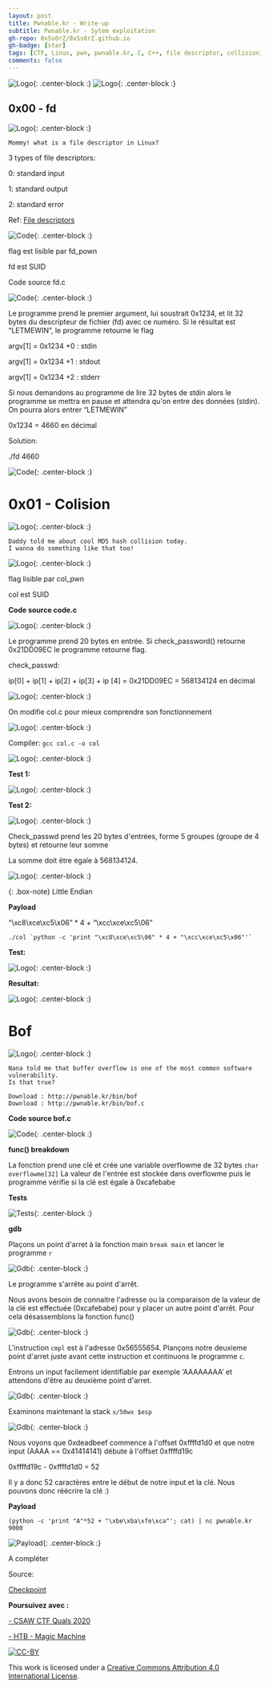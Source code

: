 ```yaml
---
layout: post
title: Pwnable.kr - Write-up
subtitle: Pwnable.kr - Sytem exploitation
gh-repo: 0xSs0rZ/0xSs0rZ.github.io
gh-badge: [star]
tags: [CTF, Linux, pwn, pwnable.kr, C, C++, file descriptor, collision, system exploit, buffer overflow]
comments: false
---
```


![Logo](/img/Pwnable_logo_1.png){: .center-block :}
![Logo](/img/Pwnable_logo_2.png){: .center-block :}

## 0x00 - fd

![Logo](/img/Pwnable_logo_fd.png){: .center-block :}

~~~
Mommy! what is a file descriptor in Linux?
~~~

3 types of file descriptors:

0: standard input

1: standard output

2: standard error

Ref: [File descriptors](https://www.bottomupcs.com/file_descriptors.xhtml)

![Code](/img/Pwnable_fd_1.png){: .center-block :}

flag est lisible par fd_pown

fd est SUID

Code source fd.c

![Code](/img/Pwnable_fd_2.png){: .center-block :}

Le programme prend le premier argument, lui soustrait 0x1234, et lit 32 bytes du descripteur de fichier (fd) avec ce numéro. Si le résultat est “LETMEWIN”, le programme retourne le flag

argv[1] = 0x1234 +0 : stdin

argv[1] = 0x1234 +1 : stdout

argv[1] = 0x1234 +2 : stderr

Si nous demandons au programme de lire 32 bytes de stdin alors le programme se mettra en pause et attendra qu'on entre des données (stdin). On pourra alors entrer “LETMEWIN”

0x1234 = 4660 en décimal

Solution:

./fd 4660

![Code](/img/Pwnable_fd_3.png){: .center-block :}

# 0x01 - Colision

![Logo](/img/Collision_logo.png){: .center-block :}

~~~
Daddy told me about cool MD5 hash collision today.
I wanna do something like that too!
~~~

![Logo](/img/Collision_1.png){: .center-block :}

flag lisible par col_pwn

col est SUID

**Code source code.c**

![Logo](/img/Collision_2.png){: .center-block :}

Le programme prend 20 bytes en entrée. Si check_password() retourne 0x21DD09EC le programme retourne flag.

check_passwd:

ip[0] + ip[1] + ip[2] + ip[3] + ip [4] = 0x21DD09EC = 568134124 en décimal

![Logo](/img/Collision_3.png){: .center-block :}

On modifie col.c pour mieux comprendre son fonctionnement

![Logo](/img/Collision_4.png){: .center-block :}

Compiler: `gcc col.c -o col`

![Logo](/img/Collision_5.png){: .center-block :}

**Test 1:**

![Logo](/img/Collision_6.png){: .center-block :}

**Test 2:**

![Logo](/img/Collision_7.png){: .center-block :}

Check_passwd prend les 20 bytes d'entrées, forme 5 groupes (groupe de 4 bytes) et retourne leur somme 

La somme doit être égale à 568134124.  

![Logo](/img/Collision_8.png){: .center-block :}

{: .box-note}
Little Endian

**Payload** 

“\xc8\xce\xc5\x06” * 4 + “\xcc\xce\xc5\06”

~~~
./col `python -c 'print "\xc8\xce\xc5\06" * 4 + "\xcc\xce\xc5\x06"'`
~~~

**Test:**

![Logo](/img/Collision_9.png){: .center-block :}

**Resultat:**

![Logo](/img/Collision_10.png){: .center-block :}

# Bof

![Logo](/img/Bof_logo.png){: .center-block :}

~~~
Nana told me that buffer overflow is one of the most common software vulnerability. 
Is that true?

Download : http://pwnable.kr/bin/bof
Download : http://pwnable.kr/bin/bof.c
~~~

**Code source bof.c**

![Code](/img/Bof_1.png){: .center-block :}

**func() breakdown**

La fonction prend une clé et crée une variable overflowme de 32 bytes `char overflowme[32]`
La valeur de l'entrée est stockée dans overflowme puis le programme vérifie si la clé est égale à 0xcafebabe

**Tests**

![Tests](/img/Bof_2.png){: .center-block :}

**gdb**

Plaçons un point d'arret à la fonction main `break main` et lancer le programme `r`

![Gdb](/img/Bof_3.png){: .center-block :}

Le programme s'arrête au point d'arrêt. 

Nous avons besoin de connaitre l'adresse ou la comparaison de la valeur de la clé est effectuée (0xcafebabe) pour y placer un autre point d'arrêt. Pour cela désassemblons la fonction func()

![Gdb](/img/Bof_4.png){: .center-block :}

L'instruction `cmpl` est à l'adresse 0x56555654. Plançons notre deuxieme point d'arret juste avant cette instruction et continuons le programme `c`. 

Entrons un input facilement identifiable par exemple ‘AAAAAAAA’ et attendons d'être au deuxième point d'arret.

![Gdb](/img/Bof_5.png){: .center-block :}

Examinons maintenant la stack `x/50wx $esp`

![Gdb](/img/Bof_6.png){: .center-block :}

Nous voyons que 0xdeadbeef commence à l'offset 0xffffd1d0 et que notre input (AAAA == 0x41414141) débute à l'offset 0xffffd19c

0xffffd19c - 0xffffd1d0 = 52

Il y a donc 52 caractères entre le début de notre input et la clé. Nous pouvons donc réécrire la clé :)

**Payload**

~~~
(python -c 'print "A"*52 + "\xbe\xba\xfe\xca"'; cat) | nc pwnable.kr 9000 
~~~

![Payload](/img/Bof_7.png){: .center-block :}


A compléter

Source:

[Checkpoint](https://research.checkpoint.com/wp-content/uploads/2020/03/pwnable_writeup.pdf)

**Poursuivez avec :** 

[- CSAW CTF Quals 2020](https://0xss0rz.github.io/2020-09-14-CSAW-CTF-Quals-2020/)

[- HTB - Magic Machine](https://0xss0rz.github.io/2020-08-24-HTB-Magic/)

[![CC-BY](https://mirrors.creativecommons.org/presskit/buttons/88x31/svg/by.svg)](https://creativecommons.org/licenses/by/4.0/)

This work is licensed under a [Creative Commons Attribution 4.0 International License](https://creativecommons.org/licenses/by/4.0/).
